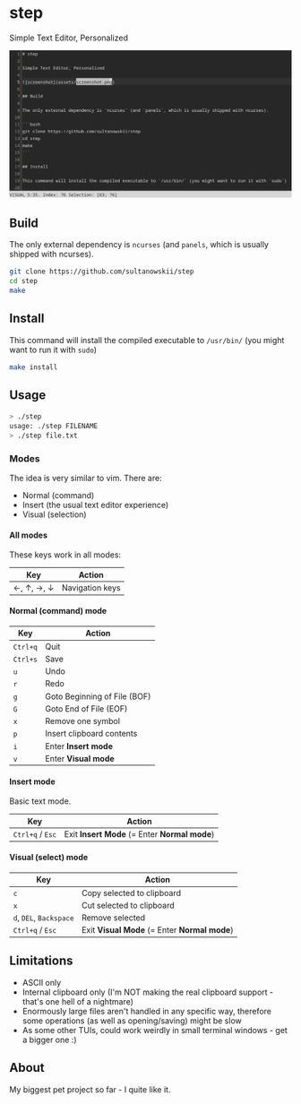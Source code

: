 # step

Simple Text Editor, Personalized

![screenshot](assets/screenshot.png)

## Build

The only external dependency is `ncurses` (and `panels`, which is usually shipped with ncurses).

```bash
git clone https://github.com/sultanowskii/step
cd step
make
```

## Install

This command will install the compiled executable to `/usr/bin/` (you might want to run it with `sudo`)

```bash
make install
```

## Usage

```bash
> ./step
usage: ./step FILENAME
> ./step file.txt
```

### Modes

The idea is very similar to vim. There are:

- Normal (command)
- Insert (the usual text editor experience)
- Visual (selection)

#### All modes

These keys work in all modes:

| Key           | Action            |
|---------------|-------------------|
| ←, ↑, →, ↓    | Navigation keys   |

#### Normal (command) mode

| Key           | Action                       |
|---------------|------------------------------|
| `Ctrl+q`      | Quit                         |
| `Ctrl+s`      | Save                         |
| `u`           | Undo                         |
| `r`           | Redo                         |
| `g`           | Goto Beginning of File (BOF) |
| `G`           | Goto End of File (EOF)       |
| `x`           | Remove one symbol            |
| `p`           | Insert clipboard contents    |
| `i`           | Enter **Insert mode**        |
| `v`           | Enter **Visual mode**        |

#### Insert mode

Basic text mode.

| Key               | Action                                          |
|-------------------|-------------------------------------------------|
| `Ctrl+q` / `Esc`  | Exit **Insert Mode** (= Enter **Normal mode**) |

#### Visual (select) mode

| Key                     | Action                                         |
|-------------------------|------------------------------------------------|
| `c`                     | Copy selected to clipboard                     |
| `x`                     | Cut selected to clipboard                      |
| `d`, `DEL`, `Backspace` | Remove selected                                |
| `Ctrl+q` / `Esc`        | Exit **Visual Mode** (= Enter **Normal mode**) |

## Limitations

- ASCII only
- Internal clipboard only (I'm NOT making the real clipboard support - that's one hell of a nightmare)
- Enormously large files aren't handled in any specific way, therefore some operations (as well as opening/saving) might be slow
- As some other TUIs, could work weirdly in small terminal windows - get a bigger one :)

## About

My biggest pet project so far - I quite like it.
